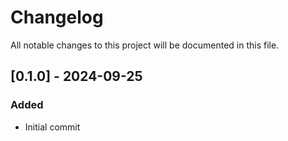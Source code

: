 # Changelog

All notable changes to this project will be documented in this file.
## [0.1.0] - 2024-09-25

### Added

- Initial commit

<!-- generated by git-cliff -->
